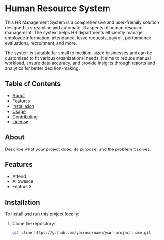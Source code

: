 # Human Resource System 

This HR Management System is a comprehensive and user-friendly solution designed to streamline and automate all aspects of human resource management. The system helps HR departments efficiently manage employee information, attendance, leave requests, payroll, performance evaluations, recruitment, and more.

The system is suitable for small to medium-sized businesses and can be customized to fit various organizational needs. It aims to reduce manual workload, ensure data accuracy, and provide insights through reports and analytics for better decision-making.



## Table of Contents

- [About](#about)
- [Features](#features)
- [Installation](#installation)
- [Usage](#usage)
- [Contributing](#contributing)
- [License](#license)

## About

Describe what your project does, its purpose, and the problem it solves.

## Features

- Attend
- Allowence
- Feature 3

## Installation

To install and run this project locally:

1. Clone the repository:
   ```bash
   git clone https://github.com/yourusername/your-project-name.git
